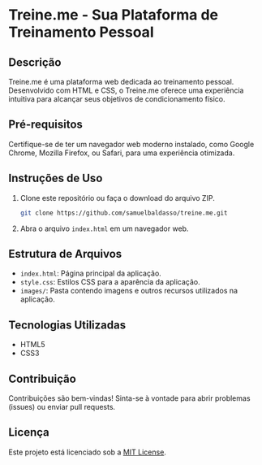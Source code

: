 # Treine.me - Sua Plataforma de Treinamento Pessoal

## Descrição

Treine.me é uma plataforma web dedicada ao treinamento pessoal. Desenvolvido com HTML e CSS, o Treine.me oferece uma experiência intuitiva para alcançar seus objetivos de condicionamento físico.

## Pré-requisitos

Certifique-se de ter um navegador web moderno instalado, como Google Chrome, Mozilla Firefox, ou Safari, para uma experiência otimizada.

## Instruções de Uso

1. Clone este repositório ou faça o download do arquivo ZIP.

    ```bash
    git clone https://github.com/samuelbaldasso/treine.me.git
    ```

2. Abra o arquivo `index.html` em um navegador web.

## Estrutura de Arquivos

- `index.html`: Página principal da aplicação.
- `style.css`: Estilos CSS para a aparência da aplicação.
- `images/`: Pasta contendo imagens e outros recursos utilizados na aplicação.

## Tecnologias Utilizadas

- HTML5
- CSS3

## Contribuição

Contribuições são bem-vindas! Sinta-se à vontade para abrir problemas (issues) ou enviar pull requests.

## Licença

Este projeto está licenciado sob a [MIT License](LICENSE).
